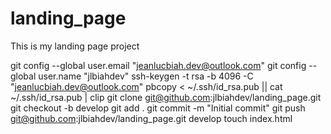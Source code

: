# landing_page
This is my landing page project

git config --global user.email "jeanlucbiah.dev@outlook.com"
git config --global user.name "jlbiahdev"
ssh-keygen -t rsa -b 4096 -C "jeanlucbiah.dev@outlook.com"
pbcopy < ~/.ssh/id_rsa.pub || cat ~/.ssh/id_rsa.pub | clip
git clone git@github.com:jlbiahdev/landing_page.git
git checkout -b develop
git add .
git commit -m "Initial commit"
git push git@github.com:jlbiahdev/landing_page.git develop
touch index.html
